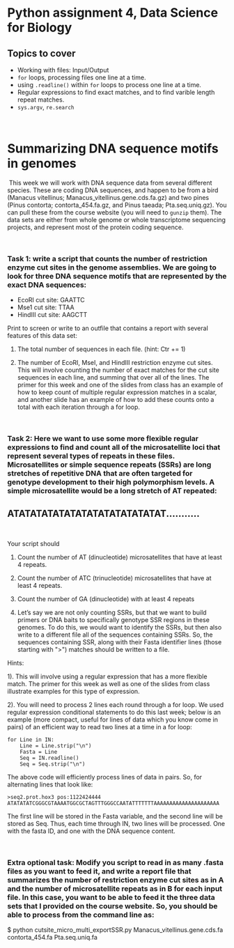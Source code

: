 # Python assignment 4, Data Science for Biology
## Topics to cover
- Working with files: Input/Output
- `for` loops, processing files one line at a time.
- using `.readline()` within `for` loops to process one line at a time.
- Regular expressions to find exact matches, and to find varible length repeat matches.
- `sys.argv`, `re.search`
<p>&nbsp;</p>

# Summarizing DNA sequence motifs in genomes‬‬‬‬‬‬
‬
This week we will work with DNA sequence data from several different species. These are coding DNA sequences, and happen to be from a bird (Manacus vitellinus; Manacus_vitellinus.gene.cds.fa.gz) and two pines (Pinus contorta; contorta_454.fa.gz, and Pinus taeada; Pta.seq.uniq.gz). You can pull these from the course website (you will need to `gunzip` them). The data sets are either from whole genome or whole transcriptome sequencing projects, and represent most of the protein coding sequence.
<p>&nbsp;</p>

### **Task 1**: write a script that counts the number of restriction enzyme cut sites in the genome assemblies. We are going to look for three DNA sequence motifs that are represented by the exact DNA sequences:

- EcoRI cut site: GAATTC
- Mse1 cut site: TTAA
- HindIII cut site: AAGCTT

Print to screen or write to an outfile that contains a report with several features of this data set:

1. The total number of sequences in each file. (hint: Ctr += 1)

2. The number of EcoRI, MseI, and HindIII restriction enzyme cut sites. This will involve counting the number of exact matches for the cut site sequences in each line, and summing that over all of the lines. The primer for this week and one of the slides from class has an example of how to keep count of multiple regular expression matches in a scalar, and another slide has an example of how to add these counts onto a total with each iteration through a for loop.
<p>&nbsp;</p>

### **Task 2**: Here we want to use some more flexible regular expressions to find and count all of the microsatellite loci that represent several types of repeats in these files. Microsatellites or simple sequence repeats (SSRs) are long stretches of repetitive DNA that are often targeted for genotype development to their high polymorphism levels. A simple microsatellite would be a long stretch of AT repeated: 
## ATATATATATATATATATATATATATAT...........
<p>&nbsp;</p>

Your script should 

1. Count the number of AT (dinucleotide) microsatellites that have at least 4 repeats.
2. Count the number of ATC (trinucleotide) microsatellites that have at least 4 repeats.
3. Count the number of GA (dinucleotide) with at least 4 repeats

4. Let’s say we are not only counting SSRs, but that we want to build primers or DNA baits to specifically genotype SSR regions in these genomes. To do this, we would want to identify the SSRs, but then also write to a different file all of the sequences containing SSRs. So, the sequences containing SSR, along with their Fasta identifier lines (those starting with ">") matches should be written to a file.


Hints: 

1). This will involve using a regular expression that has a more flexible match. The primer for this week as well as one of the slides from class illustrate examples for this type of expression.

2). You will need to process 2 lines each round through a for loop. We used regular expression conditional statements to do this last week; below is an example (more compact, useful for lines of data which you know come in pairs) of an efficient way to read two lines at a time in a for loop:

    for Line in IN:
	    Line = Line.strip("\n")
	    Fasta = Line
	    Seq = IN.readline()
	    Seq = Seq.strip("\n")

The above code will efficiently process lines of data in pairs. So, for alternating lines that look like:

	>seq2.prot.hox3 pos:1122424444
	ATATATATCGGGCGTAAAATGGCGCTAGTTTGGGCCAATATTTTTTTAAAAAAAAAAAAAAAAAAAAA

The first line will be stored in the Fasta variable, and the second line will be stored as Seq. Thus, each time through IN, two lines will be processed. One with the fasta ID, and one with the DNA sequence content.

<p>&nbsp;</p>

### **Extra optional task**: Modify you script to read in as many .fasta files as you want to feed it, and write a report file that summarizes the number of restriction enzyme cut sites as in A and the number of microsatellite repeats as in B for each input file. In this case, you want to be able to feed it the three data sets that I provided on the course website. So, you should be able to process from the command line as:

$ python cutsite_micro_multi_exportSSR.py Manacus_vitellinus.gene.cds.fa contorta_454.fa Pta.seq.uniq.fa

